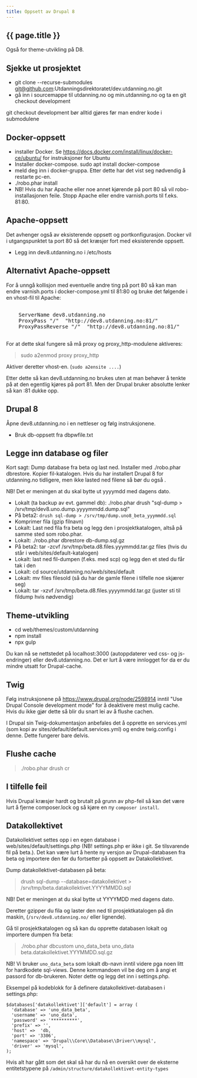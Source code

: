 ```yaml
---
title: Oppsett av Drupal 8
---
```


## {{ page.title }}

Også for theme-utvikling på D8.

## Sjekke ut prosjektet

- git clone \-\-recurse-submodules git@github.com:Utdanningsdirektoratet/dev.utdanning.no.git
- gå inn i sourcemappe til utdanning.no og min.utdanning.no og ta en git checkout development

git checkout development bør alltid gjøres før man endrer kode i submodulene


## Docker-oppsett

- installer Docker. Se https://docs.docker.com/install/linux/docker-ce/ubuntu/ for instruksjoner for Ubuntu
- Installer docker-compose. sudo apt install docker-compose
- meld deg inn i docker-gruppa. Etter dette har det vist seg nødvendig å restarte pc-en.
- ./robo.phar install 
- NB! Hvis du har Apache eller noe annet kjørende på port 80 så vil robo-installasjonen feile. Stopp Apache eller endre varnish.ports til f.eks. 81:80.


## Apache-oppsett

Det avhenger også av eksisterende oppsett og portkonfigurasjon. Docker vil i utgangspunktet ta port 80 så det kræsjer fort med eksisterende oppsett.

- Legg inn dev8.utdanning.no i /etc/hosts

## Alternativt Apache-oppsett

For å unngå kollisjon med eventuelle andre ting på port 80 så kan man endre varnish.ports i docker-compose.yml til 81:80 og bruke det følgende i en vhost-fil til Apache:
<pre>
<VirtualHost *:80>
    ServerName dev8.utdanning.no
    ProxyPass "/"  "http://dev8.utdanning.no:81/"
    ProxyPassReverse "/"  "http://dev8.utdanning.no:81/"
</VirtualHost>
</pre>

For at dette skal fungere så må proxy og proxy_http-modulene aktiveres:

> sudo a2enmod proxy proxy_http

Aktiver deretter vhost-en. (`sudo a2ensite ....`)

Etter dette så kan dev8.utdanning.no brukes uten at man behøver å tenkte på at den egentlig kjøres på port 81. Men der Drupal bruker absolutte lenker så kan :81 dukke opp.



## Drupal 8

Åpne dev8.utdanning.no i en nettleser og følg instruksjonene.

- Bruk db-oppsett fra dbpwfile.txt


## Legge inn database og filer

Kort sagt: Dump database fra beta og last ned. Installer med ./robo.phar dbrestore. Kopier fil-katalogen.
Hvis du har installert Drupal 8 for utdanning.no tidligere, men ikke lasted ned filene så bør du også .

NB! Det er meningen at du skal bytte ut yyyymdd med dagens dato.

- Lokalt (ta backup av evt. gammel db): ./robo.phar drush "sql-dump > /srv/tmp/dev8.uno.dump.yyyymmdd.dump.sql"
- På beta2: `drush sql-dump > /srv/tmp/dump.uno8_beta_yyymmdd.sql`
- Komprimer fila (gzip filnavn)
- Lokalt: Last ned fila fra beta og legg den i prosjektkatalogen, altså på samme sted som robo.phar.
- Lokalt: ./robo.phar dbrestore db-dump.sql.gz
- På beta2: tar -zcvf /srv/tmp/beta.d8.files.yyymmdd.tar.gz files (hvis du står i web/sites/default-katalogen)
- Lokalt: last ned fil-dumpen (f.eks. med scp) og legg den et sted du får tak i den
- Lokalt: cd source/utdanning.no/web/sites/default
- Lokalt: mv files filesold (så du har de gamle filene i tilfelle noe skjærer seg)
- Lokalt: tar -xzvf /srv/tmp/beta.d8.files.yyyymmdd.tar.gz (juster sti til fildump hvis nødvendig)


## Theme-utvikling

- cd web/themes/custom/utdanning
- npm install
- npx gulp

Du kan nå se nettstedet på localhost:3000 (autoppdaterer ved css- og js-endringer) eller dev8.utdanning.no. Det er lurt å være innlogget for da er du mindre utsatt for Drupal-cache.


## Twig

Følg instruksjonene på https://www.drupal.org/node/2598914 inntil "Use Drupal Console development mode" for å deaktivere mest mulig cache. Hvis du ikke gjør dette så blir du snart lei av å flushe cachen.

I Drupal sin Twig-dokumentasjon anbefales det å opprette en services.yml (som kopi av sites/default/default.services.yml) og endre twig.config i denne. Dette fungerer bare delvis.


## Flushe cache

> ./robo.phar drush cr


## I tilfelle feil

Hvis Drupal kræsjer hardt og brutalt på grunn av php-feil så kan det være lurt å fjerne composer.lock og så kjøre en ny `composer install`.

## Datakollektivet

Datakollektivet settes opp i en egen database i web/sites/default/settings.php (NB! settings.php er ikke i git. Se tilsvarende fil på beta.). Det kan være lurt å hente ny versjon av Drupal-databasen fra beta og importere den før du fortsetter på oppsett av Datakollektivet.

Dump datakollektivet-databasen på beta:

> drush sql-dump \-\-database=datakollektivet > /srv/tmp/beta.datakollektivet.YYYYMMDD.sql

NB! Det er meningen at du skal bytte ut YYYYMDD med dagens dato.

Deretter gzipper du fila og laster den ned til prosjektkatalogen på din maskin, (`/srv/dev8.utdanning.no/` eller lignende).

Gå til prosjektkatalogen og så kan du opprette databasen lokalt og importere dumpen fra beta:

> ./robo.phar dbcustom uno_data_beta uno_data beta.datakollektivet.YYYMMDD.sql.gz

NB! Vi bruker `uno_data_beta` som lokalt db-navn inntil videre pga noen litt for hardkodete sql-views. Denne kommandoen vil be deg om å angi et passord for db-brukeren. Noter dette og legg det inn i settings.php.

Eksempel på kodeblokk for å definere datakollektivet-databasen i settings.php:

    $databases['datakollektivet']['default'] = array (
      'database' => 'uno_data_beta',
      'username' => 'uno_data',
      'password' => '**********',
      'prefix' => '',
      'host' =>  'db,
      'port' => '3306',
      'namespace' => 'Drupal\\Core\\Database\\Driver\\mysql',
      'driver' => 'mysql',
    );

Hvis alt har gått som det skal så har du nå en oversikt over de eksterne entitetstypene på `/admin/structure/datakollektivet-entity-types`


